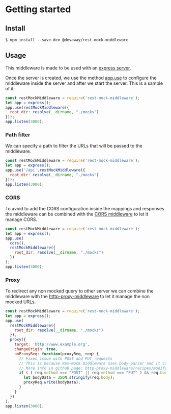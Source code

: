# Getting started

## Install

```console
$ npm install --save-dev @devaway/rest-mock-middleware
```

## Usage

This middleware is made to be used with an [express server](http://expressjs.com/).

Once the server is created, we use the method [app.use](http://expressjs.com/en/4x/api.html#app.use) to configure the middleware inside the server and after we start the server.
This is a sample of it:

```javascript
const restMockMiddleware = require('rest-mock-middleware');
let app = express();
app.use(restMockMiddleware({
  root_dir: resolve(__dirname, "./mocks")
}));
app.listen(3000);
```

### Path filter

We can specify a path to filter the URLs that will be passed to the middleware.

```javascript
const restMockMiddleware = require('rest-mock-middleware');
let app = express();
app.use('/api',restMockMiddleware({
  root_dir: resolve(__dirname, "./mocks")
}));
app.listen(3000);
```

### CORS

To avoid to add the CORS configuration inside the mappings and responses the middleware can be combined with the [CORS middleware](https://github.com/expressjs/cors) to let it manage CORS.

```javascript
const restMockMiddleware = require('rest-mock-middleware');
let app = express();
app.use(
  cors(),
  restMockMiddleware({
    root_dir: resolve(__dirname, "./mocks")
  })
);
app.listen(3000);
```

### Proxy

To redirect any non mocked query to other server we can combine the middleware with the [htttp-proxy-middleware](https://github.com/chimurai/http-proxy-middleware) to let it manage the non mocked URLs.

```javascript
const restMockMiddleware = require('rest-mock-middleware');
let app = express();
app.use(
  restMockMiddleware({
    root_dir: resolve(__dirname, "./mocks")
  }),
  proxy({
    target: 'http://www.example.org',
    changeOrigin: true,
    onProxyReq: function(proxyReq, req) {
      // Fixes issue with POST and PUT requests
      // This is because Res-mock-middleware uses body-parser and it conflicts with proxy body parser.
      // More info in github page: http-proxy-middleware/recipes/modify-post.md
      if ( ( req.method === "POST" || req.method === "PUT" ) && req.body ) {
        let bodyData = JSON.stringify(req.body);
        proxyReq.write(bodyData);
      }
    }
  })
);
app.listen(3000);
```
